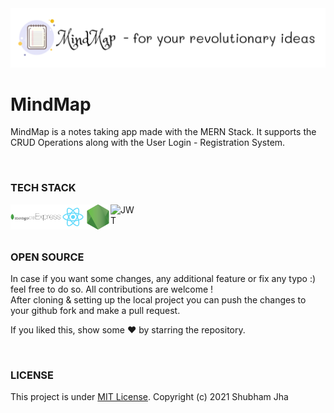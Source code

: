 <img src="https://github.com/shubhamjha25/MindMap/blob/master/client/src/logo.PNG" alt="MindMap Logo" />

# MindMap
MindMap is a notes taking app made with the MERN Stack. It supports the CRUD Operations along with the User Login - Registration System. 

<br />

### TECH STACK
<p align="left">
  <img align="left" alt="MongoDB" width="40px" src="https://raw.githubusercontent.com/github/explore/80688e429a7d4ef2fca1e82350fe8e3517d3494d/topics/mongodb/mongodb.png" />
  <img align="left" alt="Express" width="40px" src="https://raw.githubusercontent.com/github/explore/80688e429a7d4ef2fca1e82350fe8e3517d3494d/topics/express/express.png" />
  <img align="left" alt="React" width="40px" src="https://raw.githubusercontent.com/github/explore/80688e429a7d4ef2fca1e82350fe8e3517d3494d/topics/react/react.png" />
  <img align="left" alt="NodeJS" width="40px" src="https://raw.githubusercontent.com/github/explore/80688e429a7d4ef2fca1e82350fe8e3517d3494d/topics/nodejs/nodejs.png" /> 
  <img align="left" alt="JWT" width="40px" src="https://i2.wp.com/blog.logrocket.com/wp-content/uploads/2019/07/Screen-Shot-2018-10-11-at-1.40.06-PM.png?fit=1016%2C1034&ssl=1" />
</p>

<br /> <br /> <br />

### OPEN SOURCE

In case if you want some changes, any additional feature or fix any typo :) feel free to do so. All contributions are welcome ! <br />
After cloning & setting up the local project you can push the changes to your github fork and make a pull request.

If you liked this, show some :heart: by starring the repository.

<br />

### LICENSE

This project is under <a href="https://en.wikipedia.org/wiki/MIT_License">MIT License</a>. Copyright (c) 2021  Shubham Jha
